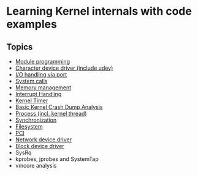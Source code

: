 # Learning Kernel internals with code examples #


## Topics ##
- [Module programming](https://sungju.github.io/module)
- [Character device driver (include udev)](https://sungju.github.io/char_drivers)
- [I/O handling via port](https://sungju.github.io/IO_handling)
- [System calls](https://sungju.github.io/syscalls)
- [Memory management](https://sungju.github.io/memory_management)
- [Interrupt Handling](https://sungju.github.io/interrupt_handling)
- [Kernel Timer](https://sungju.github.io/time_management)
- [Basic Kernel Crash Dump Analysis](https://sungju.github.io/Kernel_Crash_Dump_Analysis.pdf)
- [Process (incl. kernel thread)](https://sungju.github.io/process)
- [Synchronization](https://sungju.github.io/synchronization)
- [Filesystem](https://sungju.github.io/filesystem)
- [PCI](https://sungju.github.io/pci)
- [Network device driver](https://sungju.github.io/network_driver)
- [Block device driver](https://sungju.github.io/block_device_driver)
- SysRq
- kprobes, jprobes and SystemTap
- vmcore analysis
